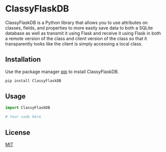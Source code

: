 # ClassyFlaskDB

ClassyFlaskDB is a Python library that allows you to use attributes on classes, fields, and properties to more easily save data to both a SQLite database as well as transmit it using Flask and receive it using Flask in both a remote version of the class and client version of the class so that it transparently looks like the client is simply accessing a local class.

## Installation

Use the package manager [pip](https://pip.pypa.io/en/stable/) to install ClassyFlaskDB.

```bash
pip install ClassyFlaskDB
```

## Usage

```python
import ClassyFlaskDB

# Your code here
```

## License

[MIT](https://choosealicense.com/licenses/mit/)